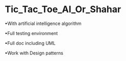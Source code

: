 # Tic_Tac_Toe_AI_Or_Shahar








•With artificial intelligence algorithm

•Full testing environment

•Full doc including UML

•Work with Design patterns

